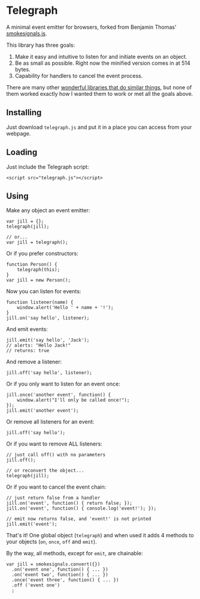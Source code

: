 Telegraph
=============

A minimal event emitter for browsers, forked from Benjamin Thomas' [smokesignals.js][1].

This library has three goals:

1. Make it easy and intuitive to listen for and initiate events on an object.
2. Be as small as possible. Right now the minified version comes in at 514 bytes.
3. Capability for handlers to cancel the event process.

There are many other [wonderful libraries that do similar things][2], but none
of them worked exactly how I wanted them to work or met all the goals above.

Installing
----------

Just download `telegraph.js` and put it in a place you can access from your webpage.

Loading
-------

Just include the Telegraph script:

    <script src="telegraph.js"></script>

Using
-----

Make any object an event emitter:

    var jill = {};
    telegraph(jill);

    // or...
    var jill = telegraph();

Or if you prefer constructors:

    function Person() {
        telegraph(this);
    }
    var jill = new Person();

Now you can listen for events:

    function listener(name) {
        window.alert('Hello ' + name + '!');
    }
    jill.on('say hello', listener);

And emit events:

    jill.emit('say hello', 'Jack');
    // alerts: "Hello Jack!"
    // returns: true

And remove a listener:

    jill.off('say hello', listener);

Or if you only want to listen for an event once:

    jill.once('another event', function() {
        window.alert("I'll only be called once!");
    });
    jill.emit('another event');

Or remove all listeners for an event:

    jill.off('say hello');

Or if you want to remove ALL listeners:

    // just call off() with no parameters
    jill.off();

    // or reconvert the object...
    telegraph(jill);

Or if you want to cancel the event chain:

    // just return false from a handler
    jill.on('event', function() { return false; });
    jill.on('event', function() { console.log('event!'); });

    // emit now returns false, and 'event!' is not printed
    jill.emit('event');

That's it! One global object (`telegraph`) and when used it adds 4 methods to
your objects (`on`, `once`, `off` and `emit`).

By the way, all methods, except for `emit`, are chainable:

    var jill = smokesignals.convert({})
      .on('event one', function() { ... })
      .on('event two', function() { ... })
      .once('event three', function() { ... })
      .off ('event one')
      ;

[1]: https://bitbucket.org/bentomas/smokesignals.js
[2]: http://microjs.com/#events

